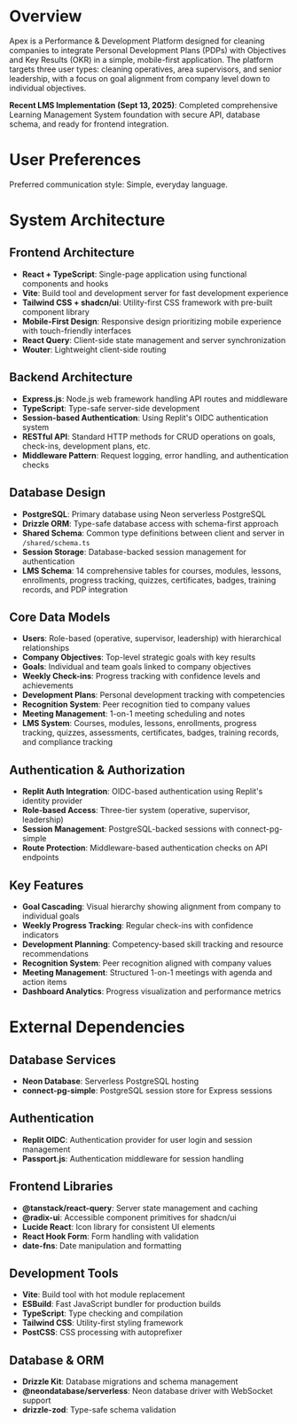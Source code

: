 # Overview

Apex is a Performance & Development Platform designed for cleaning companies to integrate Personal Development Plans (PDPs) with Objectives and Key Results (OKR) in a simple, mobile-first application. The platform targets three user types: cleaning operatives, area supervisors, and senior leadership, with a focus on goal alignment from company level down to individual objectives.

**Recent LMS Implementation (Sept 13, 2025)**: Completed comprehensive Learning Management System foundation with secure API, database schema, and ready for frontend integration.

# User Preferences

Preferred communication style: Simple, everyday language.

# System Architecture

## Frontend Architecture
- **React + TypeScript**: Single-page application using functional components and hooks
- **Vite**: Build tool and development server for fast development experience
- **Tailwind CSS + shadcn/ui**: Utility-first CSS framework with pre-built component library
- **Mobile-First Design**: Responsive design prioritizing mobile experience with touch-friendly interfaces
- **React Query**: Client-side state management and server synchronization
- **Wouter**: Lightweight client-side routing

## Backend Architecture
- **Express.js**: Node.js web framework handling API routes and middleware
- **TypeScript**: Type-safe server-side development
- **Session-based Authentication**: Using Replit's OIDC authentication system
- **RESTful API**: Standard HTTP methods for CRUD operations on goals, check-ins, development plans, etc.
- **Middleware Pattern**: Request logging, error handling, and authentication checks

## Database Design
- **PostgreSQL**: Primary database using Neon serverless PostgreSQL
- **Drizzle ORM**: Type-safe database access with schema-first approach
- **Shared Schema**: Common type definitions between client and server in `/shared/schema.ts`
- **Session Storage**: Database-backed session management for authentication
- **LMS Schema**: 14 comprehensive tables for courses, modules, lessons, enrollments, progress tracking, quizzes, certificates, badges, training records, and PDP integration

## Core Data Models
- **Users**: Role-based (operative, supervisor, leadership) with hierarchical relationships
- **Company Objectives**: Top-level strategic goals with key results
- **Goals**: Individual and team goals linked to company objectives
- **Weekly Check-ins**: Progress tracking with confidence levels and achievements
- **Development Plans**: Personal development tracking with competencies
- **Recognition System**: Peer recognition tied to company values
- **Meeting Management**: 1-on-1 meeting scheduling and notes
- **LMS System**: Courses, modules, lessons, enrollments, progress tracking, quizzes, assessments, certificates, badges, training records, and compliance tracking

## Authentication & Authorization
- **Replit Auth Integration**: OIDC-based authentication using Replit's identity provider
- **Role-based Access**: Three-tier system (operative, supervisor, leadership)
- **Session Management**: PostgreSQL-backed sessions with connect-pg-simple
- **Route Protection**: Middleware-based authentication checks on API endpoints

## Key Features
- **Goal Cascading**: Visual hierarchy showing alignment from company to individual goals
- **Weekly Progress Tracking**: Regular check-ins with confidence indicators
- **Development Planning**: Competency-based skill tracking and resource recommendations
- **Recognition System**: Peer recognition aligned with company values
- **Meeting Management**: Structured 1-on-1 meetings with agenda and action items
- **Dashboard Analytics**: Progress visualization and performance metrics

# External Dependencies

## Database Services
- **Neon Database**: Serverless PostgreSQL hosting
- **connect-pg-simple**: PostgreSQL session store for Express sessions

## Authentication
- **Replit OIDC**: Authentication provider for user login and session management
- **Passport.js**: Authentication middleware for session handling

## Frontend Libraries
- **@tanstack/react-query**: Server state management and caching
- **@radix-ui**: Accessible component primitives for shadcn/ui
- **Lucide React**: Icon library for consistent UI elements
- **React Hook Form**: Form handling with validation
- **date-fns**: Date manipulation and formatting

## Development Tools
- **Vite**: Build tool with hot module replacement
- **ESBuild**: Fast JavaScript bundler for production builds
- **TypeScript**: Type checking and compilation
- **Tailwind CSS**: Utility-first styling framework
- **PostCSS**: CSS processing with autoprefixer

## Database & ORM
- **Drizzle Kit**: Database migrations and schema management
- **@neondatabase/serverless**: Neon database driver with WebSocket support
- **drizzle-zod**: Type-safe schema validation